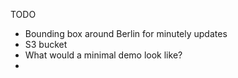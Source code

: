 TODO

- Bounding box around Berlin for minutely updates
- S3 bucket
- What would a minimal demo look like?
- 